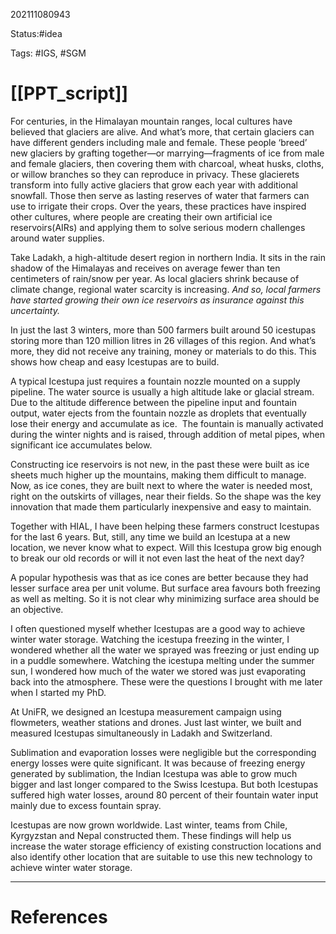 202111080943

Status:#idea

Tags: #IGS, #SGM

# [[PPT_script]]

For centuries, in the Himalayan mountain ranges, local cultures have believed that glaciers are alive. And what’s more, that certain glaciers can have different genders including male and female. These people ‘breed’ new glaciers by grafting together—or marrying—fragments of ice from male and female glaciers, then covering them with charcoal, wheat husks, cloths, or willow branches so they can reproduce in privacy. These glacierets transform into fully active glaciers that grow each year with additional snowfall. Those then serve as lasting reserves of water that farmers can use to irrigate their crops. Over the years, these practices have inspired other cultures, where people are creating their own artificial ice reservoirs(AIRs) and applying them to solve serious modern challenges around water supplies.

Take Ladakh, a high-altitude desert region in northern India. It sits in the rain shadow of the Himalayas and receives on average fewer than ten centimeters of rain/snow per year. As local glaciers shrink because of climate change, regional water scarcity is increasing. _And so, local farmers have started growing their own ice reservoirs as insurance against this uncertainty._ 

In just the last 3 winters, more than 500 farmers built around 50 icestupas storing more than 120 million litres in 26 villages of this region. And what’s more, they did not receive any training, money or materials to do this. This shows how cheap and easy Icestupas are to build. 

A typical Icestupa just requires a fountain nozzle mounted on a supply pipeline. The water source is usually a high altitude lake or glacial stream. Due to the altitude difference between the pipeline input and fountain output, water ejects from the fountain nozzle as droplets that eventually lose their energy and accumulate as ice.  The fountain is manually activated during the winter nights and is raised, through addition of metal pipes, when significant ice accumulates below.

Constructing ice reservoirs is not new, in the past these were built as ice sheets much higher up the mountains, making them difficult to manage. Now, as ice cones, they are built next to where the water is needed most, right on the outskirts of villages, near their fields. So the shape was the key innovation that made them particularly inexpensive and easy to maintain.

Together with HIAL, I have been helping these farmers construct Icestupas for the last 6 years. But, still, any time we build an Icestupa at a new location, we never know what to expect. Will this Icestupa grow big enough to break our old records or will it not even last the heat of the next day? 

A popular hypothesis was that as ice cones are better because they had lesser surface area per unit volume. But surface area favours both freezing as well as melting. So it is not clear why minimizing surface area should be an objective.

I often questioned myself whether Icestupas are a good way to achieve winter water storage. Watching the icestupa freezing in the winter, I wondered whether all the water we sprayed was freezing or just ending up in a puddle somewhere. Watching the icestupa melting under the summer sun, I wondered how much of the water we stored was just evaporating back into the atmosphere. These were the questions I brought with me later when I started my PhD.

At UniFR, we designed an Icestupa measurement campaign using flowmeters, weather stations and drones. Just last winter, we built and measured Icestupas simultaneously in Ladakh and Switzerland.

Sublimation and evaporation losses were negligible but the corresponding energy losses were quite significant. It was because of freezing energy generated by sublimation, the Indian Icestupa was able to grow much bigger and last longer compared to the Swiss Icestupa. But both Icestupas suffered high water losses, around 80 percent of their fountain water input mainly due to excess fountain spray.

Icestupas are now grown worldwide. Last winter, teams from Chile, Kyrgyzstan and Nepal constructed them. These findings will help us increase the water storage efficiency of existing construction locations and also identify other location that are suitable to use this new technology to achieve winter water storage.

---
# References